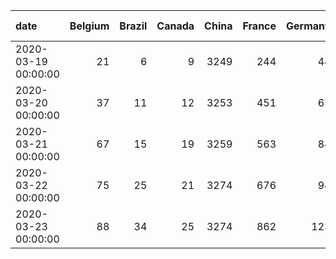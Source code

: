 | date                |   Belgium |   Brazil |   Canada |   China |   France |   Germany |   India |   Indonesia |   Iran |   Ireland |   Italy |   Mexico |   Netherlands |   Portugal |   Spain |   Sweden |   Switzerland |   Turkey |   USA |   United Kingdom |
|:--------------------|----------:|---------:|---------:|--------:|---------:|----------:|--------:|------------:|-------:|----------:|--------:|---------:|--------------:|-----------:|--------:|---------:|--------------:|---------:|------:|-----------------:|
| 2020-03-19 00:00:00 |        21 |        6 |        9 |    3249 |      244 |        44 |       4 |          25 |   1284 |         3 |    3405 |        1 |            77 |          3 |     830 |       11 |            41 |        3 |   209 |              138 |
| 2020-03-20 00:00:00 |        37 |       11 |       12 |    3253 |      451 |        67 |       5 |          32 |   1433 |         3 |    4032 |        1 |           107 |          6 |    1043 |       16 |            54 |        4 |   260 |              178 |
| 2020-03-21 00:00:00 |        67 |       15 |       19 |    3259 |      563 |        84 |       6 |          38 |   1556 |         3 |    4825 |        2 |           137 |         12 |    1375 |       20 |            75 |        9 |   320 |              234 |
| 2020-03-22 00:00:00 |        75 |       25 |       21 |    3274 |      676 |        94 |       7 |          48 |   1685 |         4 |    5476 |        2 |           180 |         14 |    1772 |       21 |            98 |       30 |   427 |              282 |
| 2020-03-23 00:00:00 |        88 |       34 |       25 |    3274 |      862 |       123 |      10 |          49 |   1812 |         6 |    6077 |        3 |           214 |         23 |    2311 |       25 |           120 |       37 |   552 |              336 |
